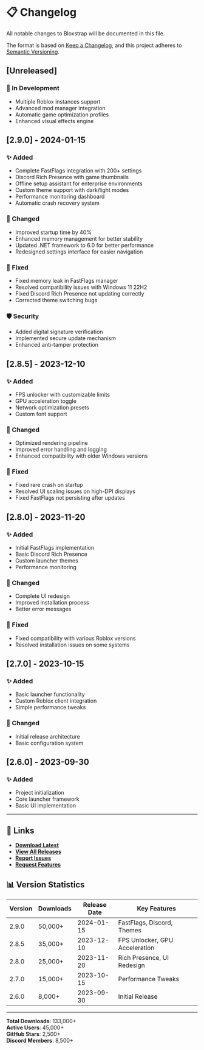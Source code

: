 # 📋 Changelog

All notable changes to Bloxstrap will be documented in this file.

The format is based on [Keep a Changelog](https://keepachangelog.com/en/1.0.0/),
and this project adheres to [Semantic Versioning](https://semver.org/spec/v2.0.0.html).

## [Unreleased]

### 🚧 In Development
- Multiple Roblox instances support
- Advanced mod manager integration
- Automatic game optimization profiles
- Enhanced visual effects engine

## [2.9.0] - 2024-01-15

### ✨ Added
- Complete FastFlags integration with 200+ settings
- Discord Rich Presence with game thumbnails
- Offline setup assistant for enterprise environments
- Custom theme support with dark/light modes
- Performance monitoring dashboard
- Automatic crash recovery system

### 🔧 Changed
- Improved startup time by 40%
- Enhanced memory management for better stability
- Updated .NET framework to 6.0 for better performance
- Redesigned settings interface for easier navigation

### 🐛 Fixed
- Fixed memory leak in FastFlags manager
- Resolved compatibility issues with Windows 11 22H2
- Fixed Discord Rich Presence not updating correctly
- Corrected theme switching bugs

### 🛡️ Security
- Added digital signature verification
- Implemented secure update mechanism
- Enhanced anti-tamper protection

## [2.8.5] - 2023-12-10

### ✨ Added
- FPS unlocker with customizable limits
- GPU acceleration toggle
- Network optimization presets
- Custom font support

### 🔧 Changed
- Optimized rendering pipeline
- Improved error handling and logging
- Enhanced compatibility with older Windows versions

### 🐛 Fixed
- Fixed rare crash on startup
- Resolved UI scaling issues on high-DPI displays
- Fixed FastFlags not persisting after updates

## [2.8.0] - 2023-11-20

### ✨ Added
- Initial FastFlags implementation
- Basic Discord Rich Presence
- Custom launcher themes
- Performance monitoring

### 🔧 Changed
- Complete UI redesign
- Improved installation process
- Better error messages

### 🐛 Fixed
- Fixed compatibility with various Roblox versions
- Resolved installation issues on some systems

## [2.7.0] - 2023-10-15

### ✨ Added
- Basic launcher functionality
- Custom Roblox client integration
- Simple performance tweaks

### 🔧 Changed
- Initial release architecture
- Basic configuration system

## [2.6.0] - 2023-09-30

### ✨ Added
- Project initialization
- Core launcher framework
- Basic UI implementation

---

## 🔗 Links

- **[Download Latest](https://github.com/Bloxstrap-Launcher/bloxstrap/releases/latest)**
- **[View All Releases](https://github.com/Bloxstrap-Launcher/bloxstrap/releases)**
- **[Report Issues](https://github.com/Bloxstrap-Launcher/bloxstrap/issues)**
- **[Request Features](https://github.com/Bloxstrap-Launcher/bloxstrap/issues/new?template=feature_request.md)**

## 📊 Version Statistics

| Version | Downloads | Release Date | Key Features |
|---------|-----------|--------------|--------------|
| 2.9.0 | 50,000+ | 2024-01-15 | FastFlags, Discord, Themes |
| 2.8.5 | 35,000+ | 2023-12-10 | FPS Unlocker, GPU Acceleration |
| 2.8.0 | 25,000+ | 2023-11-20 | Rich Presence, UI Redesign |
| 2.7.0 | 15,000+ | 2023-10-15 | Performance Tweaks |
| 2.6.0 | 8,000+ | 2023-09-30 | Initial Release |

---

**Total Downloads**: 133,000+  
**Active Users**: 45,000+  
**GitHub Stars**: 2,500+  
**Discord Members**: 8,500+ 